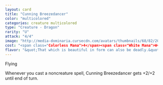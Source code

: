 ```yaml
---
layout: card
title: "Cunning Breezedancer"
color: "multicolored"
categories: creature multicolored
type: "Creature - Dragon"
rarity: "U"
attack: "4/4"
image: "http://media-dominaria.cursecdn.com/avatars/thumbnails/68/82/200/283/635612650235295232.png"
cost: "<span class="Colorless Mana">4</span><span class="White Mana">W</span><span class="Blue Mana">U</span>"
flavor: "&quot;That which is beautiful in form can also be deadly.&quot;"
---
```


Flying

Whenever you cast a noncreature spell, Cunning Breezedancer gets +2/+2 until end of turn.
